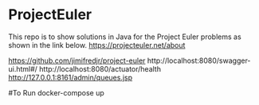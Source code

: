 # ProjectEuler

This repo is to show solutions in Java for the Project Euler problems as shown in the link below.
https://projecteuler.net/about

https://github.com/jimifredjr/project-euler
http://localhost:8080/swagger-ui.html#/
http://localhost:8080/actuator/health
http://127.0.0.1:8161/admin/queues.jsp

#To Run 
docker-compose up